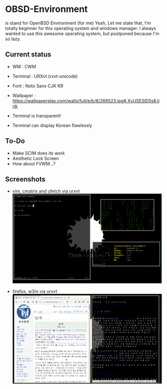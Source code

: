 # OBSD-Environment

is stand for OpenBSD Environment (for me)
Yeah, Let me state that, I'm totally beginner for this operating system and windows manager. I always wanted to use this awesome operating system, but postponed because I'm so lazy.

## Current status

* WM : CWM
* Terminal : URXvt (rxvt-unicode)
* Font : Noto Sans CJK KR
* Wallpaper : https://wallpaperplay.com/walls/full/e/b/6/266523.jpg#.XyUSESlD5s8.link



* Terminal is transparent!
* Terminal can display Korean flawlessly

## To-Do

* Make SCIM does its work
* Aesthetic Lock Screen
* How about FVWM...?

## Screenshots

* vim, cmatrix and ufetch via urxvt
![capture1.png](images/capture1.png)

* firefox, w3m via urxvt
![capture2.png](images/capture2.png)
